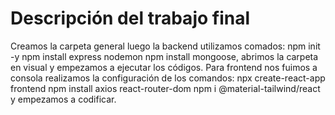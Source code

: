 # Descripción del trabajo final
 Creamos la carpeta general luego la backend utilizamos comados: npm init -y npm install express nodemon npm install mongoose, abrimos la carpeta en visual y empezamos a ejecutar los códigos.
 Para frontend nos fuimos a consola realizamos la configuración de los comandos: npx create-react-app frontend npm install axios react-router-dom npm i @material-tailwind/react y empezamos a codificar. 
